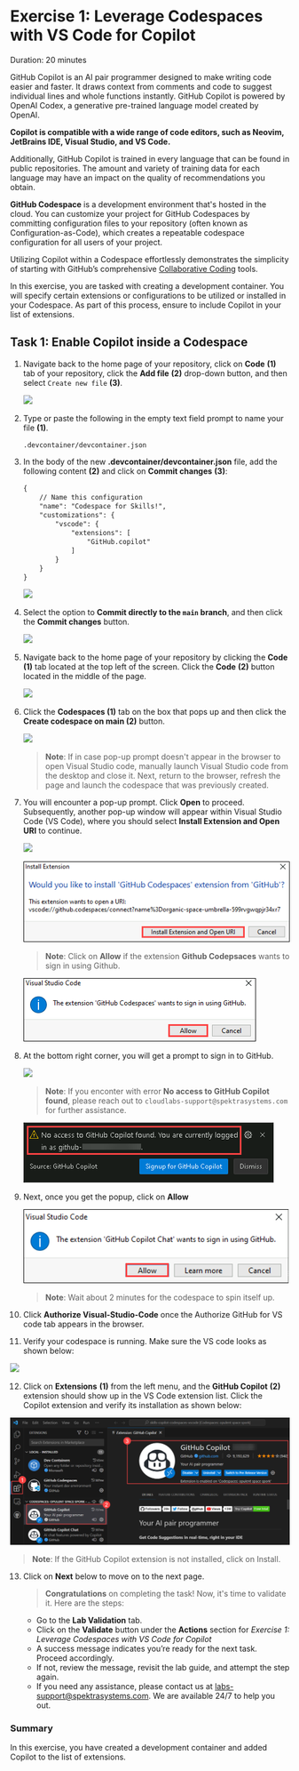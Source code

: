 # Exercise 1: Leverage Codespaces with VS Code for Copilot

Duration: 20 minutes

GitHub Copilot is an AI pair programmer designed to make writing code easier and faster. It draws context from comments and code to suggest individual lines and whole functions instantly. GitHub Copilot is powered by OpenAI Codex, a generative pre-trained language model created by OpenAI.

**Copilot is compatible with a wide range of code editors, such as Neovim, JetBrains IDE, Visual Studio, and VS Code.**

Additionally, GitHub Copilot is trained in every language that can be found in public repositories. The amount and variety of training data for each language may have an impact on the quality of recommendations you obtain.

**GitHub Codespace** is a development environment that's hosted in the cloud. You can customize your project for GitHub Codespaces by committing configuration files to your repository (often known as Configuration-as-Code), which creates a repeatable codespace configuration for all users of your project.

Utilizing Copilot within a Codespace effortlessly demonstrates the simplicity of starting with GitHub’s comprehensive [Collaborative Coding](https://github.com/features#features-collaboration) tools.

In this exercise, you are tasked with creating a development container. You will specify certain extensions or configurations to be utilized or installed in your Codespace. As part of this process, ensure to include Copilot in your list of extensions.

## Task 1: Enable Copilot inside a Codespace

1. Navigate back to the home page of your repository, click on **Code** **(1)** tab of your repository, click the **Add file** **(2)** drop-down button, and then select `Create new file` **(3)**.

    ![](../media/create-new-file.png)

2. Type or paste the following in the empty text field prompt to name your file **(1)**.

   ```
   .devcontainer/devcontainer.json
   ```

3. In the body of the new **.devcontainer/devcontainer.json** file, add the following content **(2)** and click on **Commit changes** **(3)**:

   ```
   {
       // Name this configuration
       "name": "Codespace for Skills!",
       "customizations": {
           "vscode": {
               "extensions": [
                   "GitHub.copilot"
               ]
           }
       }
   }
   ```

   ![](../media/devcontainer-commit.png)
   
4. Select the option to **Commit directly to the `main` branch**, and then click the **Commit changes** button.

   ![](../media/commit-file.png)

5. Navigate back to the home page of your repository by clicking the **Code** **(1)** tab located at the top left of the screen. Click the **Code** **(2)** button located in the middle of the page.

   ![](../media/code-code.png)

6. Click the **Codespaces (1)** tab on the box that pops up and then click the **Create codespace on main (2)** button.

   ![](../media/create-codespace.png)

   >**Note**: If in case pop-up prompt doesn't appear in the browser to open Visual Studio code, manually launch Visual Studio code from the desktop and close it. Next, return to the browser, refresh the page and launch the codespace that was previously created.

7. You will encounter a pop-up prompt. Click **Open** to proceed. Subsequently, another pop-up window will appear within Visual Studio Code (VS Code), where you should select **Install Extension and Open URI** to continue.

   ![](../media/open.png)

   ![](../media/innovation-1.png)

    >**Note**: Click on **Allow** if the extension **Github Codepsaces** wants to sign in using Github.

   ![](../media/inn-2.png)

8. At the bottom right corner, you will get a prompt to sign in to GitHub.

   ![](../media/signingit.png)

   > **Note**: If you enconter with error **No access to GitHub Copilot found**, please reach out to `cloudlabs-support@spektrasystems.com` for further assistance.

      ![](../media/3.png)

9. Next, once you get the popup, click on **Allow**

   ![](../media/allow.png)

   >**Note**: Wait about 2 minutes for the codespace to spin itself up.

10. Click **Authorize Visual-Studio-Code** once the Authorize GitHub for VS code tab appears in the browser.

11. Verify your codespace is running. Make sure the VS code looks as shown below:

   ![](../media/loaded-repo.png)

12. Click on **Extensions** **(1)** from the left menu, and the **GitHub Copilot** **(2)** extension should show up in the VS Code extension list. Click the Copilot extension and verify its installation as shown below:

   ![](../media/verify-copilot.png)

   >**Note**: If the GitHub Copilot extension is not installed, click on Install.

 <validation step="2f1521a8-516d-4357-b09c-941c5d7112ad" />
 
13. Click on **Next** below to move on to the next page.

      > **Congratulations** on completing the task! Now, it's time to validate it. Here are the steps:

      - Go to the **Lab Validation** tab.
      - Click on the **Validate** button under the **Actions** section for *Exercise 1: Leverage Codespaces with VS Code for Copilot*
      - A success message indicates you’re ready for the next task. Proceed accordingly.
      - If not, review the message, revisit the lab guide, and attempt the step again.
      - If you need any assistance, please contact us at labs-support@spektrasystems.com. We are available 24/7 to help you out.
        
### Summary

In this exercise, you have created a development container and added Copilot to the list of extensions.

